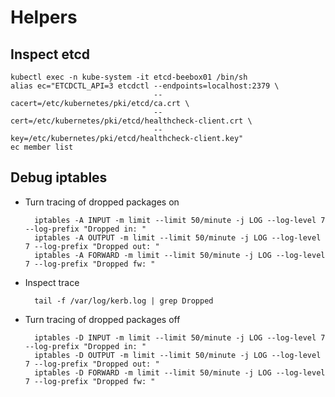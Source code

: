 # Helpers

## Inspect etcd

    kubectl exec -n kube-system -it etcd-beebox01 /bin/sh
    alias ec="ETCDCTL_API=3 etcdctl --endpoints=localhost:2379 \
                                    --cacert=/etc/kubernetes/pki/etcd/ca.crt \
                                    --cert=/etc/kubernetes/pki/etcd/healthcheck-client.crt \
                                    --key=/etc/kubernetes/pki/etcd/healthcheck-client.key"
    ec member list

## Debug iptables

- Turn tracing of dropped packages on

        iptables -A INPUT -m limit --limit 50/minute -j LOG --log-level 7 --log-prefix "Dropped in: "
        iptables -A OUTPUT -m limit --limit 50/minute -j LOG --log-level 7 --log-prefix "Dropped out: "
        iptables -A FORWARD -m limit --limit 50/minute -j LOG --log-level 7 --log-prefix "Dropped fw: "

- Inspect trace

        tail -f /var/log/kerb.log | grep Dropped

- Turn tracing of dropped packages off

        iptables -D INPUT -m limit --limit 50/minute -j LOG --log-level 7 --log-prefix "Dropped in: "
        iptables -D OUTPUT -m limit --limit 50/minute -j LOG --log-level 7 --log-prefix "Dropped out: "
        iptables -D FORWARD -m limit --limit 50/minute -j LOG --log-level 7 --log-prefix "Dropped fw: "
